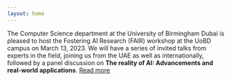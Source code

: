 ```yaml
---
layout: home
---
```


The Computer Science department at the University of Birmingham Dubai is pleased to host the Fostering AI Research (FAIR) workshop at the UoBD campus on March 13, 2023. We will have a series of invited talks from experts in the field, joining us from the UAE as well as internationally, followed by a panel discussion on **The reality of AI: Advancements and real-world applications**. [Read more](/about)

